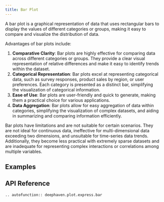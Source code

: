 ```yaml
---
title: Bar Plot
---
```


A bar plot is a graphical representation of data that uses rectangular bars to display the values of different categories or groups, making it easy to compare and visualize the distribution of data.

Advantages of bar plots include:

1. **Comparative Clarity**: Bar plots are highly effective for comparing data across different categories or groups. They provide a clear visual representation of relative differences and make it easy to identify trends within the dataset.
2. **Categorical Representation**: Bar plots excel at representing categorical data, such as survey responses, product sales by region, or user preferences. Each category is presented as a distinct bar, simplifying the visualization of categorical information.
3. **Ease of Use**: Bar plots are user-friendly and quick to generate, making them a practical choice for various applications.
4. **Data Aggregation**: Bar plots allow for easy aggregation of data within categories, simplifying the visualization of complex datasets, and aiding in summarizing and comparing information efficiently.

Bar plots have limitations and are not suitable for certain scenarios. They are not ideal for continuous data, ineffective for multi-dimensional data exceeding two dimensions, and unsuitable for time-series data trends. Additionally, they become less practical with extremely sparse datasets and are inadequate for representing complex interactions or correlations among multiple variables.

## Examples

## API Reference
```{eval-rst}
.. autofunction:: deephaven.plot.express.bar
```